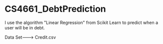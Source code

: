 # CS4661_DebtPrediction

I use the algorithm "Linear Regression" from Scikit Learn to predict when a user will be in debt.

Data Set---> Credit.csv
